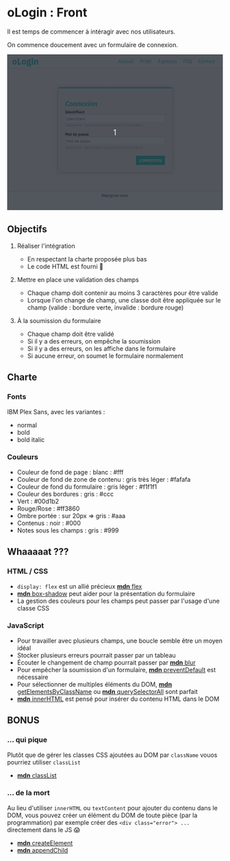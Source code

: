 # oLogin : Front

Il est temps de commencer à intéragir avec nos utilisateurs.

On commence doucement avec un formulaire de connexion.

![Résultat](resultat.gif)

## Objectifs

1. Réaliser l'intégration
    - En respectant la charte proposée plus bas
	- Le code HTML est fourni :pray:
  
2. Mettre en place une validation des champs
    - Chaque champ doit contenir au moins 3 caractères pour être valide
    - Lorsque l'on change de champ, une classe doit être appliquée sur le champ (valide : bordure verte, invalide : bordure rouge)

3. À la soumission du formulaire
    - Chaque champ doit être validé
    - Si il y a des erreurs, on empêche la soumission
    - Si il y a des erreurs, on les affiche dans le formulaire
    - Si aucune erreur, on soumet le formulaire normalement

## Charte

### Fonts

IBM Plex Sans, avec les variantes :
- normal
- bold
- bold italic

### Couleurs

- Couleur de fond de page : blanc : #fff
- Couleur de fond de zone de contenu : gris très léger : #fafafa
- Couleur de fond du formulaire : gris léger : #f1f1f1
- Couleur des bordures : gris : #ccc
- Vert : #00d1b2
- Rouge/Rose : #ff3860
- Ombre portée : sur 20px => gris : #aaa
- Contenus : noir : #000
- Notes sous les champs : gris : #999

## Whaaaaat ???

### HTML / CSS

- `display: flex` est un allié précieux [**mdn** flex](https://developer.mozilla.org/en-US/docs/Web/CSS/flex)
- [**mdn** box-shadow](https://developer.mozilla.org/en-US/docs/Web/CSS/box-shadow) peut aider pour la présentation du formulaire
- La gestion des couleurs pour les champs peut passer par l'usage d'une classe CSS

### JavaScript

- Pour travailler avec plusieurs champs, une boucle semble être un moyen idéal
- Stocker plusieurs erreurs pourrait passer par un tableau
- Écouter le changement de champ pourrait passer par [**mdn** blur](https://developer.mozilla.org/en-US/docs/Web/Events/blur)
- Pour empêcher la soumission d'un formulaire, [**mdn** preventDefault](https://developer.mozilla.org/en-US/docs/Web/API/Event/preventDefault) est nécessaire
- Pour sélectionner de multiples éléments du DOM, [**mdn** getElementsByClassName](https://developer.mozilla.org/en-US/docs/Web/API/Document/getElementsByClassName) ou [**mdn** querySelectorAll](https://developer.mozilla.org/en-US/docs/Web/API/Document/querySelectorAll) sont parfait
- [**mdn** innerHTML](https://developer.mozilla.org/en-US/docs/Web/API/Element/innerHTML) est pensé pour insérer du contenu HTML dans le DOM

## BONUS

### ... qui pique

Plutôt que de gérer les classes CSS ajoutées au DOM par `className` vouos pourriez utiliser `classList`

- [**mdn** classList](https://developer.mozilla.org/en-US/docs/Web/API/Element/classList)

### ... de la mort

Au lieu d'utiliser `innerHTML` ou `textContent` pour ajouter du contenu dans le DOM, vous pouvez créer un élément du DOM de toute pièce (par la programmation) par exemple créer des `<div class="error"> ...` directement dans le JS :scream:

- [**mdn** createElement](https://developer.mozilla.org/en-US/docs/Web/API/Document/createElement)
- [**mdn** appendChild](https://developer.mozilla.org/en-US/docs/Web/API/Node/appendChild)